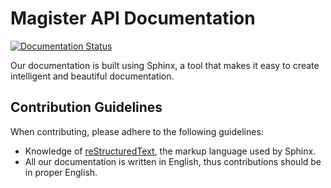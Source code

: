 # Magister API Documentation
[![Documentation Status](https://readthedocs.org/projects/magister-api/badge/?version=latest)](https://magister-api.readthedocs.io/en/latest/?badge=latest)


Our documentation is built using Sphinx, a tool that makes it easy to create intelligent and beautiful documentation.

## Contribution Guidelines

When contributing, please adhere to the following guidelines:

* Knowledge of [reStructuredText](http://docutils.sourceforge.net/rst.html), the markup language used by Sphinx.
* All our documentation is written in English, thus contributions should be in proper English.
